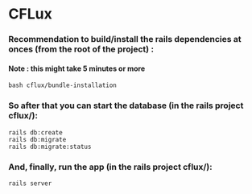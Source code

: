# CFLux

### Recommendation to build/install the rails dependencies at onces (from the root of the project) : 
#### Note : this might take 5 minutes or more

```
bash cflux/bundle-installation
```

### So after that you can start the database (in the rails project cflux/): 

```
rails db:create
rails db:migrate
rails db:migrate:status
```

### And, finally, run the app (in the rails project cflux/): 

```
rails server
```